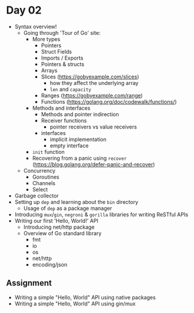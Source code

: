 # Day 02

- Syntax overview!
  - Going through 'Tour of Go' site:
    - More types
      - Pointers
      - Struct Fields
      - Imports / Exports
      - Pointers & structs
      - Arrays
      - Slices (https://gobyexample.com/slices)
        - how they affect the underlying array
        - `len` and `capacity`
      - Ranges (https://gobyexample.com/range)
      - Functions (https://golang.org/doc/codewalk/functions/)
    - Methods and interfaces
      - Methods and pointer indirection
      - Receiver functions
        - pointer receivers vs value receivers
      - interfaces
        - implicit implementation
        - empty interface
    - `init` function
    - Recovering from a panic using `recover` (https://blog.golang.org/defer-panic-and-recover)
  - Concurrency
    - Goroutines
    - Channels
    - Select
- Garbage collector
- Setting up `dep` and learning about the `bin` directory
  - Usage of `dep` as a package manager
- Introducing `mux`/`gin`, `negroni` & `gorilla` libraries for writing ReSTful APIs
- Writing our first 'Hello, World!' API
  - Introducing net/http package
  - Overview of Go standard library
    - fmt
    - io
    - os
    - net/http
    - encoding/json

## Assignment

- Writing a simple "Hello, World" API using native packages
- Writing a simple "Hello, World" API using gin/mux
